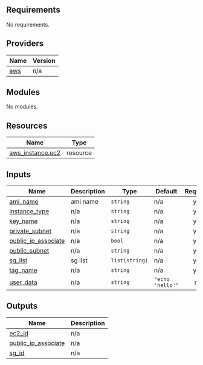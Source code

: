 <!-- BEGIN_TF_DOCS -->
## Requirements

No requirements.

## Providers

| Name | Version |
|------|---------|
| <a name="provider_aws"></a> [aws](#provider\_aws) | n/a |

## Modules

No modules.

## Resources

| Name | Type |
|------|------|
| [aws_instance.ec2](https://registry.terraform.io/providers/hashicorp/aws/latest/docs/resources/instance) | resource |

## Inputs

| Name | Description | Type | Default | Required |
|------|-------------|------|---------|:--------:|
| <a name="input_ami_name"></a> [ami\_name](#input\_ami\_name) | ami name | `string` | n/a | yes |
| <a name="input_instance_type"></a> [instance\_type](#input\_instance\_type) | n/a | `string` | n/a | yes |
| <a name="input_key_name"></a> [key\_name](#input\_key\_name) | n/a | `string` | n/a | yes |
| <a name="input_private_subnet"></a> [private\_subnet](#input\_private\_subnet) | n/a | `string` | n/a | yes |
| <a name="input_public_ip_associate"></a> [public\_ip\_associate](#input\_public\_ip\_associate) | n/a | `bool` | n/a | yes |
| <a name="input_public_subnet"></a> [public\_subnet](#input\_public\_subnet) | n/a | `string` | n/a | yes |
| <a name="input_sg_list"></a> [sg\_list](#input\_sg\_list) | sg list | `list(string)` | n/a | yes |
| <a name="input_tag_name"></a> [tag\_name](#input\_tag\_name) | n/a | `string` | n/a | yes |
| <a name="input_user_data"></a> [user\_data](#input\_user\_data) | n/a | `string` | `"echo 'hello'"` | no |

## Outputs

| Name | Description |
|------|-------------|
| <a name="output_ec2_id"></a> [ec2\_id](#output\_ec2\_id) | n/a |
| <a name="output_public_ip_associate"></a> [public\_ip\_associate](#output\_public\_ip\_associate) | n/a |
| <a name="output_sg_id"></a> [sg\_id](#output\_sg\_id) | n/a |
<!-- END_TF_DOCS -->